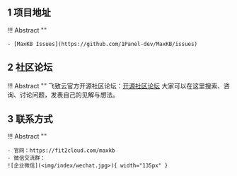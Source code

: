 ## 1 项目地址

!!! Abstract ""

    - [MaxKB Issues](https://github.com/1Panel-dev/MaxKB/issues)

## 2 社区论坛

!!! Abstract ""
    飞致云官方开源社区论坛：[开源社区论坛](https://bbs.fit2cloud.com/c/mk/11)
    大家可以在这里搜索、咨询、讨论问题，发表自己的见解与想法。
    
## 3 联系方式

!!! Abstract ""

    - 官网：https://fit2cloud.com/maxkb
    - 微信交流群：     
    ![企业微信](<img/index/wechat.jpg>){ width="135px" }